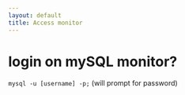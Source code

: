 ```yaml
---
layout: default
title: Access monitor
---
```

# login on mySQL monitor?

`mysql -u [username] -p;`  (will prompt for password)
